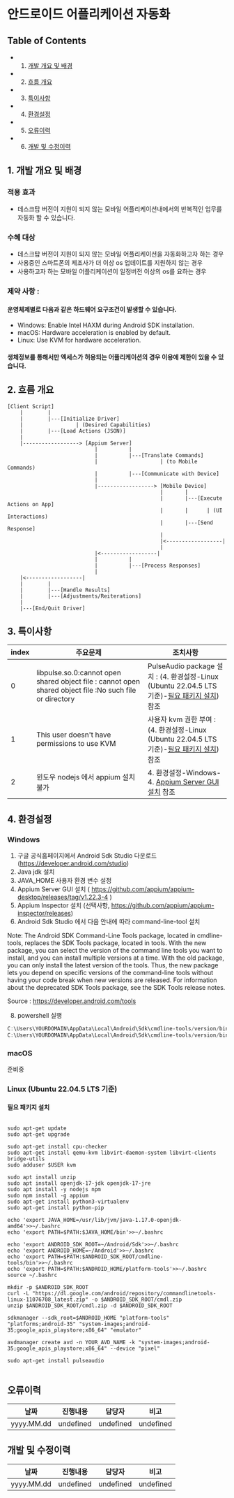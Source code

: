 # 안드로이드 어플리케이션 자동화 

## Table of Contents 

- 1. [개발 개요 및 배경](#개발-개요-및-배경-)
- 2. [흐름 개요](#흐름-개요-)
- 3. [특이사항](#특이사항-)
- 4. [환경설정](#환경설정-)
- 5. [오류이력](#오류이력-)
- 6. [개발 및 수정이력](#개발-및-수정이력-)

## 1. 개발 개요 및 배경
### 적용 효과
- 데스크탑 버전이 지원이 되지 않는 모바일 어플리케이션내에서의 반복적인 업무를 자동화 할 수 있습니다. 

### 수혜 대상
- 데스크탑 버전이 지원이 되지 않는 모바일 어플리케이션을 자동화하고자 하는 경우
- 사용중인 스마트폰의 제조사가 더 이상 os 업데이트를 지원하지 않는 경우
- 사용하고자 하는 모바일 어플리케이션이 일정버전 이상의 os를 요하는 경우
  
### 제약 사항 : 
#### 운영체제별로 다음과 같은 하드웨어 요구조건이 발생할 수 있습니다. 
- Windows: Enable Intel HAXM during Android SDK installation.
- macOS: Hardware acceleration is enabled by default.
- Linux: Use KVM for hardware acceleration.

#### 생체정보를 통해서만 엑세스가 허용되는 어플리케이션의 경우 이용에 제한이 있을 수 있습니다.  

## 2. 흐름 개요
```shell
[Client Script]
    |        |
    |        |---[Initialize Driver]
    |                 | (Desired Capabilities)
    |        |---[Load Actions (JSON)]
    |
    |------------------> [Appium Server]
                            |          |
                            |          |---[Translate Commands]
                            |                    | (to Mobile Commands)
                            |          |---[Communicate with Device]
                            |
                            |------------------> [Mobile Device]
                                                 |       |
                                                 |       |---[Execute Actions on App]
                                                 |       |      | (UI Interactions)
                                                 |       |---[Send Response]
                                                 |
                                                 |<------------------|
                                                 |
                            |<------------------|
                            |          |
                            |          |---[Process Responses]
                            |
    |<------------------|
    |        |
    |        |---[Handle Results]
    |        |---[Adjustments/Reiterations]
    |
    |---[End/Quit Driver]

```
## 3. 특이사항

|index|주요문제|조치사항|
|---|---|---|
|0|libpulse.so.0:cannot open shared object file : cannot open shared object file :No such file or directory| PulseAudio package 설치 : (4. 환경설정-Linux (Ubuntu 22.04.5 LTS 기준)-[필요 패키지 설치](#필요-패키지-설치-)) 참조|
|1|This user doesn't have permissions to use KVM| 사용자 kvm 권한 부여 : (4. 환경설정-Linux (Ubuntu 22.04.5 LTS 기준)-[필요 패키지 설치](#필요-패키지-설치-)) 참조|
|2|윈도우 nodejs 에서 appium 설치 불가|4. 환경설정-Windows-4. [Appium Server GUI 설치](#Appium-Server-GUI-설치-) 참조|


## 4. 환경설정

### Windows
1. 구글 공식홈페이지에서 Android Sdk Studio 다운로드 (https://developer.android.com/studio)
2. Java jdk 설치
3. JAVA_HOME 사용자 환경 변수 설정
4. Appium Server GUI 설치 ( https://github.com/appium/appium-desktop/releases/tag/v1.22.3-4 )
5. Appium Inspector 설치 (선택사항, https://github.com/appium/appium-inspector/releases)
6. Android Sdk Studio 에서 다음 안내에 따라 command-line-tool 설치

Note: The Android SDK Command-Line Tools package, located in cmdline-tools, replaces the SDK Tools package, located in tools. With the new package, you can select the version of the command line tools you want to install, and you can install multiple versions at a time. With the old package, you can only install the latest version of the tools. Thus, the new package lets you depend on specific versions of the command-line tools without having your code break when new versions are released. For information about the deprecated SDK Tools package, see the SDK Tools release notes.

Source : https://developer.android.com/tools

8. powershell 실행
```powershell
C:\Users\YOURDOMAIN\AppData\Local\Android\Sdk\cmdline-tools/version/bin/sdkmanager.exe "system-images;android-35;google_apis_playstore;x86_64"
C:\Users\YOURDOMAIN\AppData\Local\Android\Sdk\cmdline-tools/version/bin/avdmanager.exe create avd -n YOUR_AVD_NAME -k "system-images;android-35;google_apis_playstore;x86_64" --device "pixel"
```

### macOS
준비중

### Linux (Ubuntu 22.04.5 LTS 기준)

#### 필요 패키지 설치
```shell

sudo apt-get update
sudo apt-get upgrade

sudo apt-get install cpu-checker
sudo apt-get install qemu-kvm libvirt-daemon-system libvirt-clients bridge-utils
sudo adduser $USER kvm

sudo apt install unzip
sudo apt install openjdk-17-jdk openjdk-17-jre
sudo apt install -y nodejs npm
sudo npm install -g appium
sudo apt-get install python3-virtualenv
sudo apt-get install python-pip 

echo 'export JAVA_HOME=/usr/lib/jvm/java-1.17.0-openjdk-amd64'>>~/.bashrc
echo 'export PATH=$PATH:$JAVA_HOME/bin'>>~/.bashrc

echo 'export ANDROID_SDK_ROOT=~/Android/Sdk'>>~/.bashrc
echo 'export ANDROID_HOME=~/Android'>>~/.bashrc
echo 'export PATH=$PATH:$ANDROID_SDK_ROOT/cmdline-tools/bin'>>~/.bashrc
echo 'export PATH=$PATH:$ANDROID_HOME/platform-tools'>>~/.bashrc 
source ~/.bashrc

mkdir -p $ANDROID_SDK_ROOT
curl -L "https://dl.google.com/android/repository/commandlinetools-linux-11076708_latest.zip" -o $ANDROID_SDK_ROOT/cmdl.zip
unzip $ANDROID_SDK_ROOT/cmdl.zip -d $ANDROID_SDK_ROOT

sdkmanager --sdk_root=$ANDROID_HOME "platform-tools" "platforms;android-35" "system-images;android-35;google_apis_playstore;x86_64" "emulator"

avdmanager create avd -n YOUR_AVD_NAME -k "system-images;android-35;google_apis_playstore;x86_64" --device "pixel"

sudo apt-get install pulseaudio


```

## 오류이력
|날짜|진행내용|담당자|비고|
|---|---|---|---|
|yyyy.MM.dd|undefined|undefined|undefined|



## 개발 및 수정이력
|날짜|진행내용|담당자|비고|
|---|---|---|---|
|yyyy.MM.dd|undefined|undefined|undefined|

